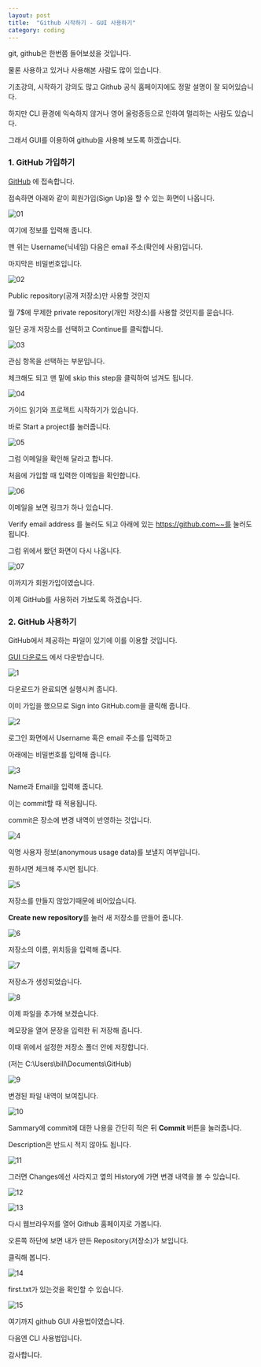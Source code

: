 ```yaml
---
layout: post
title:  "Github 시작하기 - GUI 사용하기"
category: coding
---
```


git, github은 한번쯤 들어보셨을 것입니다.

물론 사용하고 있거나 사용해본 사람도 많이 있습니다.

기초강의, 시작하기 강의도 많고 Github 공식 홈페이지에도 정말 설명이 잘 되어있습니다.

하지만 CLI 환경에 익숙하지 않거나 영어 울렁증등으로 인하여 멀리하는 사람도 있습니다.

그래서 GUI를 이용하여 github을 사용해 보도록 하겠습니다.

### 1. GitHub 가입하기

[GitHub](https://github.com/) 에 접속합니다.

접속하면 아래와 같이 회원가입(Sign Up)을 할 수 있는 화면이 나옵니다.

![01](https://goo.gl/ZqBzq1)

여기에 정보를 입력해 줍니다.

맨 위는 Username(닉네임) 다음은 email 주소(확인에 사용)입니다.

마지막은 비밀번호입니다.

![02](https://goo.gl/NJ8ZcQ)

Public repository(공개 저장소)만 사용할 것인지

월 7$에 무제한 private repository(개인 저장소)를 사용할 것인지를 묻습니다.

일단 공개 저장소를 선택하고 Continue를 클릭합니다.

![03](https://goo.gl/qVYHYr)

관심 항목을 선택하는 부분입니다.

체크해도 되고 맨 밑에 skip this step을 클릭하여 넘겨도 됩니다.

![04](https://goo.gl/Vr6PCi)

가이드 읽기와 프로젝트 시작하기가 있습니다.

바로 Start a project를 눌러줍니다.

![05](https://goo.gl/9OnnnV)

그럼 이메일을 확인해 달라고 합니다.

처음에 가입할 때 입력한 이메일을 확인합니다.

![06](https://goo.gl/0WJLmD)

이메일을 보면 링크가 하나 있습니다.

Verify email address 를 눌러도 되고 아래에 있는 https://github.com~~를 눌러도 됩니다.

그럼 위에서 봤던 화면이 다시 나옵니다.

![07](https://goo.gl/hYCitd)

이까지가 회원가입이였습니다.

이제 GitHub를 사용하러 가보도록 하겠습니다.

### 2. GitHub 사용하기

GitHub에서 제공하는 파일이 있기에 이를 이용할 것입니다.

[GUI 다운로드](https://desktop.github.com/) 에서 다운받습니다.

![1](https://goo.gl/MDxXhy)

다운로드가 완료되면 실행시켜 줍니다.

이미 가입을 했으므로 Sign into GitHub.com을 클릭해 줍니다.

![2](https://goo.gl/K03VbH)

로그인 화면에서 Username 혹은 email 주소를 입력하고

아래에는 비밀번호를 입력해 줍니다.

![3](https://goo.gl/BbtAYi)

Name과 Email을 입력해 줍니다.

이는 commit할 때 적용됩니다.

commit은 장소에 변경 내역이 반영하는 것입니다.

![4](https://goo.gl/OwxDOf)

익명 사용자 정보(anonymous usage data)를 보낼지 여부입니다.

원하시면 체크해 주시면 됩니다.

![5](https://goo.gl/vntUZj)

저장소를 만들지 않았기때문에 비어있습니다.

**Create new repository**를 눌러 새 저장소를 만들어 줍니다.

![6](https://goo.gl/JMb9eJ)

저장소의 이름, 위치등을 입력해 줍니다.

![7](https://goo.gl/FLjfvm)

저장소가 생성되었습니다.

![8](https://goo.gl/2wVkk6)

이제 파일을 추가해 보겠습니다.

메모장을 열어 문장을 입력한 뒤 저장해 줍니다.

이때 위에서 설정한 저장소 폴더 안에 저장합니다.

(저는 C:\Users\bill\Documents\GitHub)

![9](https://goo.gl/Y43d9N)

변경된 파일 내역이 보여집니다.

![10](https://goo.gl/gVfpo8)

Sammary에 commit에 대한 나용을 간단히 적은 뒤 **Commit** 버튼을 눌러줍니다.

Description은 반드시 적지 않아도 됩니다.

![11](https://goo.gl/T5QoB6)

그러면 Changes에선 사라지고 옆의 History에 가면 변경 내역을 볼 수 있습니다.

![12](https://goo.gl/lzcpZg)

![13](https://goo.gl/8DHIxI)

다시 웹브라우저를 열어 Github 홈페이지로 가봅니다.

오른쪽 하단에 보면 내가 만든 Repository(저장소)가 보입니다.

클릭해 봅니다.

![14](https://goo.gl/1cgjtt)

first.txt가 있는것을 확인할 수 있습니다.

![15](https://goo.gl/QDZxW4)

여기까지 github GUI 사용법이였습니다.

다음엔 CLI 사용법입니다.

감사합니다.